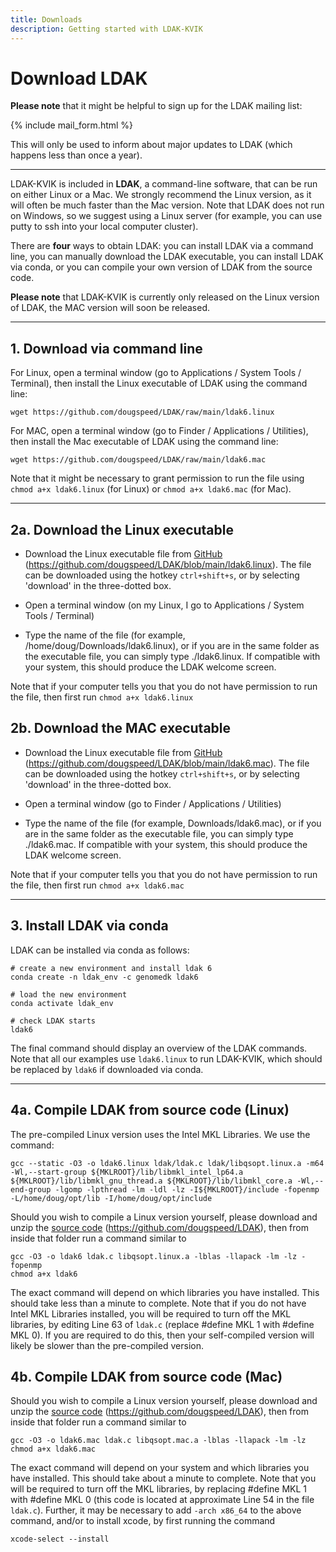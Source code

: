 ```yaml
---
title: Downloads
description: Getting started with LDAK-KVIK
---
```


# Download LDAK

**Please note** that it might be helpful to sign up for the LDAK mailing list:

{% include mail_form.html %}

This will only be used to inform about major updates to LDAK (which happens less than once a year). 

--- 

LDAK-KVIK is included in **LDAK**, a command-line software, that can be run on either Linux or a Mac. We strongly recommend the Linux version, as it will often be much faster than the Mac version. Note that LDAK does not run on Windows, so we suggest using a Linux server (for example, you can use putty to ssh into your local computer cluster). 

There are **four** ways to obtain LDAK: you can install LDAK via a command line, you can manually download the LDAK executable, you can install LDAK via conda, or you can compile your own version of LDAK from the source code. 

**Please note** that LDAK-KVIK is currently only released on the Linux version of LDAK, the MAC version will soon be released.

--- 

## 1. Download via command line

For Linux, open a terminal window (go to Applications / System Tools / Terminal), then install the Linux executable of LDAK using the command line:
```
wget https://github.com/dougspeed/LDAK/raw/main/ldak6.linux
``` 
For MAC, open a terminal window (go to Finder / Applications / Utilities), then install the Mac executable of LDAK using the command line:
```
wget https://github.com/dougspeed/LDAK/raw/main/ldak6.mac
```
Note that it might be necessary to grant permission to run the file using `chmod a+x ldak6.linux` (for Linux) or `chmod a+x ldak6.mac` (for Mac).

--- 

## 2a. Download the Linux executable

 - Download the Linux executable file from [GitHub](https://github.com/dougspeed/LDAK/blob/main/ldak6.linux) (https://github.com/dougspeed/LDAK/blob/main/ldak6.linux). The file can be downloaded using the hotkey `ctrl+shift+s`, or by selecting 'download' in the three-dotted box.

 - Open a terminal window (on my Linux, I go to Applications / System Tools / Terminal)
 - Type the name of the file (for example, /home/doug/Downloads/ldak6.linux), or if you are in the same folder as the executable file, you can simply type ./ldak6.linux. If compatible with your system, this should produce the LDAK welcome screen. 
 
 Note that if your computer tells you that you do not have permission to run the file, then first run `chmod a+x ldak6.linux`

## 2b. Download the MAC executable

- Download the Linux executable file from [GitHub](https://github.com/dougspeed/LDAK/blob/main/ldak6.mac) (https://github.com/dougspeed/LDAK/blob/main/ldak6.mac). The file can be downloaded using the hotkey `ctrl+shift+s`, or by selecting 'download' in the three-dotted box.

- Open a terminal window (go to Finder / Applications / Utilities)
- Type the name of the file (for example, Downloads/ldak6.mac), or if you are in the same folder as the executable file, you can simply type ./ldak6.mac. If compatible with your system, this should produce the LDAK welcome screen. 

Note that if your computer tells you that you do not have permission to run the file, then first run `chmod a+x ldak6.mac`

--- 

## 3. Install LDAK via conda

LDAK can be installed via conda as follows:

```
# create a new environment and install ldak 6
conda create -n ldak_env -c genomedk ldak6

# load the new environment 
conda activate ldak_env

# check LDAK starts
ldak6
```

The final command should display an overview of the LDAK commands. Note that all our examples use `ldak6.linux` to run LDAK-KVIK, which should be replaced by `ldak6` if downloaded via conda.

--- 

## 4a. Compile LDAK from source code (Linux)

The pre-compiled Linux version uses the Intel MKL Libraries. We use the command:

```
gcc --static -O3 -o ldak6.linux ldak/ldak.c ldak/libqsopt.linux.a -m64 -Wl,--start-group ${MKLROOT}/lib/libmkl_intel_lp64.a ${MKLROOT}/lib/libmkl_gnu_thread.a ${MKLROOT}/lib/libmkl_core.a -Wl,--end-group -lgomp -lpthread -lm -ldl -lz -I${MKLROOT}/include -fopenmp -L/home/doug/opt/lib -I/home/doug/opt/include
```

Should you wish to compile a Linux version yourself, please download and unzip the [source code](https://github.com/dougspeed/LDAK) (https://github.com/dougspeed/LDAK), then from inside that folder run a command similar to

```
gcc -O3 -o ldak6 ldak.c libqsopt.linux.a -lblas -llapack -lm -lz -fopenmp
chmod a+x ldak6
```

The exact command will depend on which libraries you have installed. This should take less than a minute to complete. Note that if you do not have Intel MKL Libraries installed, you will be required to turn off the MKL libraries, by editing Line 63 of `ldak.c` (replace #define MKL 1 with #define MKL 0). If you are required to do this, then your self-compiled version will likely be slower than the pre-compiled version.

## 4b. Compile LDAK from source code (Mac)

Should you wish to compile a Linux version yourself, please download and unzip the [source code](https://github.com/dougspeed/LDAK) (https://github.com/dougspeed/LDAK), then from inside that folder run a command similar to

```
gcc -O3 -o ldak6.mac ldak.c libqsopt.mac.a -lblas -llapack -lm -lz
chmod a+x ldak6.mac
```

The exact command will depend on your system and which libraries you have installed. This should take about a minute to complete. Note that you will be required to turn off the MKL libraries, by replacing #define MKL 1 with #define MKL 0 (this code is located at approximate Line 54 in the file `ldak.c`). Further, it may be necessary to add `-arch x86_64` to the above command, and/or to install xcode, by first running the command
```
xcode-select --install
```

<!-- 

LDAK can be installed directly in the Linux terminal using the command lines:

```
wget https://dougspeed.com/wp-content/uploads/ldak6.beta_.zip
unzip ldak6.beta_.zip
```
-->

